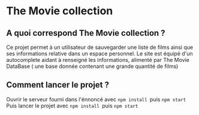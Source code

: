 # The Movie collection

## A quoi correspond The Movie collection ?

Ce projet permet à un utilisateur de sauvegarder une liste de films ainsi que ses informations relative dans un espace personnel.
Le site est équipé d'un autocomplete aidant à renseigné les informations, alimenté par The Movie DataBase ( une base donnée contenant une grande quantité de films)

## Comment lancer le projet ?

Ouvrir le serveur fourni dans l'énnoncé avec `npm install `puis `npm start`
Puis lancer le projet  avec `npm install `puis `npm start`

